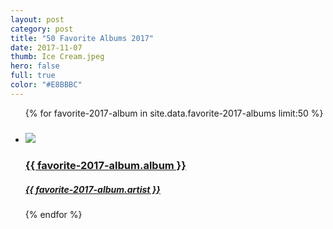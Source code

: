 ```yaml
---
layout: post
category: post
title: "50 Favorite Albums 2017"
date: 2017-11-07
thumb: Ice Cream.jpeg
hero: false
full: true
color: "#E8BBBC"
---
```


<ul class="list article-list list-grid list-grid-numbered list-shadow">
  {% for favorite-2017-album in site.data.favorite-2017-albums limit:50 %}
  <li class="list-item">
    <a href="{{ favorite-2017-album.link }}">
      <h5 class="list-rank"></h5>
      <img src="/img/albums/{{ favorite-2017-album.album }}.jpeg" class="list-image" loading="lazy">
      <h3 class="list-title">{{ favorite-2017-album.album }}</h3>
      <h5>{{ favorite-2017-album.artist }}</h5>
    </a>
  </li>
  {% endfor %}
</ul>
